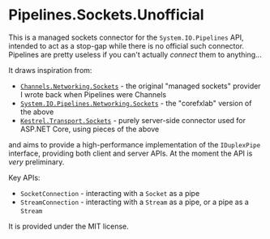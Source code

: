 # Pipelines.Sockets.Unofficial

This is a managed sockets connector for the `System.IO.Pipelines` API, intended to act as a stop-gap while there is
no official such connector. Pipelines are pretty useless if you can't actually *connect* them to anything...

It draws inspiration from:

- [`Channels.Networking.Sockets`](https://github.com/davidfowl/Channels/tree/master/src/Channels.Networking.Sockets) - the original "managed sockets" provider I wrote back when Pipelines were Channels
- [`System.IO.Pipelines.Networking.Sockets`](https://github.com/dotnet/corefxlab/tree/master/src/System.IO.Pipelines.Networking.Sockets) - the "corefxlab" version of the above
- [`Kestrel.Transport.Sockets`](https://github.com/aspnet/KestrelHttpServer/tree/dev/src/Kestrel.Transport.Sockets) - purely server-side connector used for ASP.NET Core, using pieces of the above

and aims to provide a high-performance implementation of the `IDuplexPipe` interface, providing both client and server APIs. At the moment the API is *very* preliminary.

Key APIs:

- `SocketConnection` - interacting with a `Socket` as a pipe
- `StreamConnection` - interacting with a `Stream` as a pipe, or a pipe as a `Stream`

It is provided under the MIT license.
